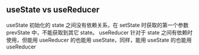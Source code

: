 ## useState vs useReducer

useState 初始化的 state 之间没有依赖关系，在 setState 时获取的第一个参数 prevState 中，不能获取到其它 state。
useReducer 针对于 state 之间有依赖时使用，但能用 useReducer 的也能用 useState，同样，能用 useState 的也能用 useReducer